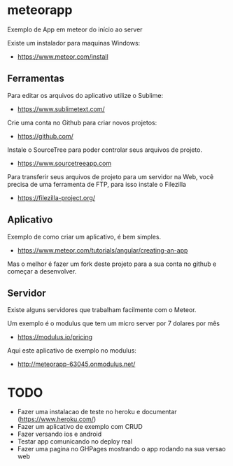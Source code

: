 # meteorapp

Exemplo de App em meteor do início ao server

Existe um instalador para maquinas Windows:

* https://www.meteor.com/install

## Ferramentas

Para editar os arquivos do aplicativo utilize o Sublime:

* https://www.sublimetext.com/


Crie uma conta no Github para criar novos projetos:

* https://github.com/

Instale o SourceTree para poder controlar seus arquivos de projeto.

* https://www.sourcetreeapp.com

Para transferir seus arquivos de projeto para um servidor na Web, você precisa de uma ferramenta de FTP, para isso instale o Filezilla

* https://filezilla-project.org/

## Aplicativo

Exemplo de como criar um aplicativo, é bem simples.

* https://www.meteor.com/tutorials/angular/creating-an-app


Mas o melhor é fazer um fork deste projeto para a sua conta no github e começar a desenvolver.


## Servidor

Existe alguns servidores que trabalham facilmente com o Meteor. 

Um exemplo é o modulus que tem um micro server por 7 dolares por mês

* https://modulus.io/pricing

Aqui este aplicativo de exemplo no modulus:

* http://meteorapp-63045.onmodulus.net/


# TODO

* Fazer uma instalacao de teste no heroku e documentar (https://www.heroku.com/)
* Fazer um aplicativo de exemplo com CRUD
* Fazer versando ios e android
* Testar app comunicando no deploy real
* Fazer uma pagina no GHPages mostrando o app rodando na sua versao web